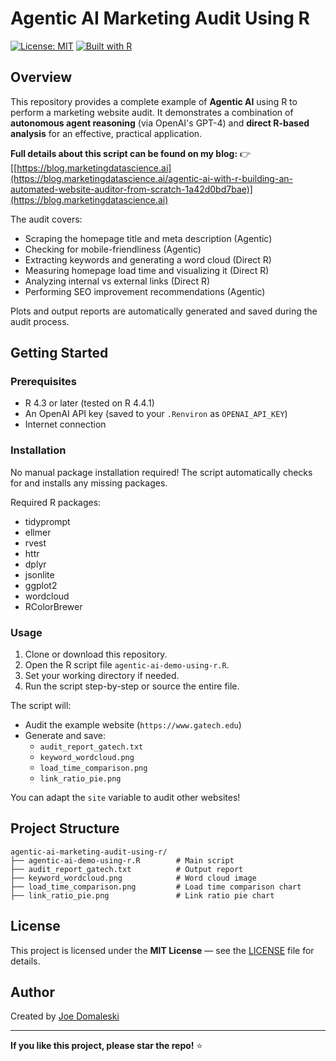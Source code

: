 # Agentic AI Marketing Audit Using R

[![License: MIT](https://img.shields.io/badge/License-MIT-yellow.svg)](https://opensource.org/licenses/MIT)
[![Built with R](https://img.shields.io/badge/Built%20with-R-276DC3?logo=R)](https://www.r-project.org/)

## Overview

This repository provides a complete example of **Agentic AI** using R to perform a marketing website audit.
It demonstrates a combination of **autonomous agent reasoning** (via OpenAI's GPT-4) and **direct R-based analysis** for an effective, practical application.

**Full details about this script can be found on my blog:**
👉 [[https://blog.marketingdatascience.ai](https://blog.marketingdatascience.ai/agentic-ai-with-r-building-an-automated-website-auditor-from-scratch-1a42d0bd7bae)](https://blog.marketingdatascience.ai)

The audit covers:
- Scraping the homepage title and meta description (Agentic)
- Checking for mobile-friendliness (Agentic)
- Extracting keywords and generating a word cloud (Direct R)
- Measuring homepage load time and visualizing it (Direct R)
- Analyzing internal vs external links (Direct R)
- Performing SEO improvement recommendations (Agentic)

Plots and output reports are automatically generated and saved during the audit process.

## Getting Started

### Prerequisites
- R 4.3 or later (tested on R 4.4.1)
- An OpenAI API key (saved to your `.Renviron` as `OPENAI_API_KEY`)
- Internet connection

### Installation
No manual package installation required! 
The script automatically checks for and installs any missing packages.

Required R packages:
- tidyprompt
- ellmer
- rvest
- httr
- dplyr
- jsonlite
- ggplot2
- wordcloud
- RColorBrewer

### Usage
1. Clone or download this repository.
2. Open the R script file `agentic-ai-demo-using-r.R`.
3. Set your working directory if needed.
4. Run the script step-by-step or source the entire file.

The script will:
- Audit the example website (`https://www.gatech.edu`)
- Generate and save:
  - `audit_report_gatech.txt`
  - `keyword_wordcloud.png`
  - `load_time_comparison.png`
  - `link_ratio_pie.png`

You can adapt the `site` variable to audit other websites!

## Project Structure
```plaintext
agentic-ai-marketing-audit-using-r/
├── agentic-ai-demo-using-r.R        # Main script
├── audit_report_gatech.txt          # Output report
├── keyword_wordcloud.png            # Word cloud image
├── load_time_comparison.png         # Load time comparison chart
├── link_ratio_pie.png               # Link ratio pie chart
```

## License
This project is licensed under the **MIT License** — see the [LICENSE](https://opensource.org/licenses/MIT) file for details.

## Author
Created by [Joe Domaleski](https://blog.marketingdatascience.ai)

---

**If you like this project, please star the repo!** ⭐


